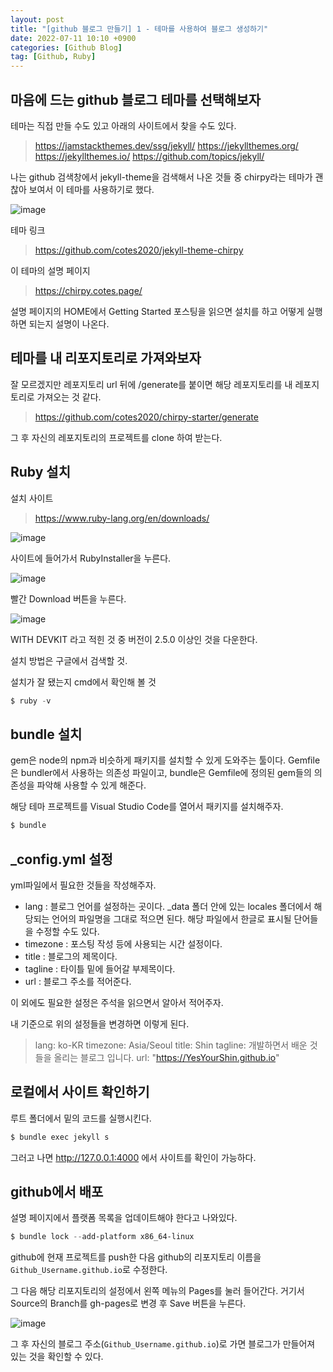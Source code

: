 ```yaml
---
layout: post
title: "[github 블로그 만들기] 1 - 테마를 사용하여 블로그 생성하기"
date: 2022-07-11 10:10 +0900
categories: [Github Blog]
tag: [Github, Ruby]
---
```


## 마음에 드는 github 블로그 테마를 선택해보자

테마는 직접 만들 수도 있고 아래의 사이트에서 찾을 수도 있다.

> <https://jamstackthemes.dev/ssg/jekyll/>
> <https://jekyllthemes.org/>
> <https://jekyllthemes.io/>
> <https://github.com/topics/jekyll/>

나는 github 검색창에서 jekyll-theme을 검색해서 나온 것들 중 chirpy라는 테마가 괜찮아 보여서 이 테마를 사용하기로 했다.

![image](https://user-images.githubusercontent.com/53047744/178199374-47bf4922-e362-4df4-8c3b-3a46dc308843.png)

테마 링크

> <https://github.com/cotes2020/jekyll-theme-chirpy>

이 테마의 설명 페이지

> <https://chirpy.cotes.page/>

설명 페이지의 HOME에서 Getting Started 포스팅을 읽으면 설치를 하고 어떻게 실행하면 되는지 설명이 나온다.

## 테마를 내 리포지토리로 가져와보자

잘 모르겠지만 레포지토리 url 뒤에 /generate를 붙이면 해당 레포지토리를 내 레포지토리로 가져오는 것 같다.

> <https://github.com/cotes2020/chirpy-starter/generate>

그 후 자신의 레포지토리의 프로젝트를 clone 하여 받는다.

## Ruby 설치

설치 사이트

> <https://www.ruby-lang.org/en/downloads/>

![image](https://user-images.githubusercontent.com/53047744/178209585-7ced788b-7031-42d3-9d32-371c20721ce4.png)

사이트에 들어가서 RubyInstaller을 누른다.

![image](https://user-images.githubusercontent.com/53047744/178209933-aacadc86-e300-4df4-8874-e016f3cc09ea.png)

빨간 Download 버튼을 누른다.

![image](https://user-images.githubusercontent.com/53047744/178212409-21358efa-0aa0-4e3e-b951-de776f2f01dc.png)

WITH DEVKIT 라고 적힌 것 중 버전이 2.5.0 이상인 것을 다운한다.

설치 방법은 구글에서 검색할 것.

설치가 잘 됐는지 cmd에서 확인해 볼 것

```powershell
$ ruby -v
```

## bundle 설치

gem은 node의 npm과 비슷하게 패키지를 설치할 수 있게 도와주는 툴이다.
Gemfile은 bundler에서 사용하는 의존성 파일이고, bundle은 Gemfile에 정의된 gem들의 의존성을 파악해 사용할 수 있게 해준다.

해당 테마 프로젝트를 Visual Studio Code를 열어서 패키지를 설치해주자.

```powershell
$ bundle
```

## \_config.yml 설정

yml파일에서 필요한 것들을 작성해주자.

- lang : 블로그 언어를 설정하는 곳이다. \_data 폴더 안에 있는 locales 폴더에서 해당되는 언어의 파일명을 그대로 적으면 된다. 해당 파일에서 한글로 표시될 단어들을 수정할 수도 있다.
- timezone : 포스팅 작성 등에 사용되는 시간 설정이다.
- title : 블로그의 제목이다.
- tagline : 타이틀 밑에 들어갈 부제목이다.
- url : 블로그 주소를 적어준다.

이 외에도 필요한 설정은 주석을 읽으면서 알아서 적어주자.

내 기준으로 위의 설정들을 변경하면 이렇게 된다.

> lang: ko-KR
> timezone: Asia/Seoul
> title: Shin
> tagline: 개발하면서 배운 것들을 올리는 블로그 입니다.
> url: "https://YesYourShin.github.io"

## 로컬에서 사이트 확인하기

루트 폴더에서 밑의 코드를 실행시킨다.

```powershell
$ bundle exec jekyll s
```

그러고 나면 <http://127.0.0.1:4000> 에서 사이트를 확인이 가능하다.

## github에서 배포

설명 페이지에서 플랫폼 목록을 업데이트해야 한다고 나와있다.

```powershell
$ bundle lock --add-platform x86_64-linux
```

github에 현재 프로젝트를 push한 다음 github의 리포지토리 이름을 `Github_Username.github.io`로 수정한다.

그 다음 해당 리포지토리의 설정에서 왼쪽 메뉴의 Pages를 눌러 들어간다.
거기서 Source의 Branch를 gh-pages로 변경 후 Save 버튼을 누른다.

![image](https://user-images.githubusercontent.com/53047744/178218744-ca89e658-6df1-4e3d-811a-1a5da817049a.png)

그 후 자신의 블로그 주소(`Github_Username.github.io`)로 가면 블로그가 만들어져 있는 것을 확인할 수 있다.
